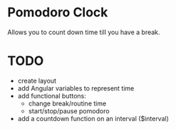 # Pomodoro Clock #

Allows you to count down time till you have a break.

# TODO #
* create layout
* add Angular variables to represent time
* add functional buttons:
    * change break/routine time
    * start/stop/pause pomodoro
* add a countdown function on an interval ($interval)